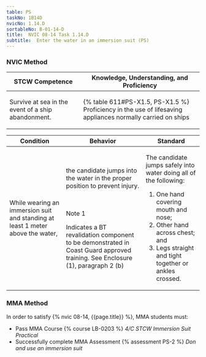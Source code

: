```yaml
---
table: PS
taskNo: 1B14D
nvicNo: 1.14.D 
sortableNo: B-01-14-D
title:  NVIC 08-14 Task 1.14.D 
subtitle:  Enter the water in an immersion suit (PS)
---
```






### NVIC Method

<a style="display:none;" onclick="togglevisibility('nvic_methods')" >Show NVIC method.</a>

<div id='nvic_methods' class='show'>

<table>
<thead>
<tr>
<th class='forty'> STCW Competence </th>
<th class='sixty'> Knowledge, Understanding, and Proficiency </th>
</tr>
</thead>

<tbody>
<tr><td markdown='1'>

Survive at sea in the event of a ship abandonment.

</td><td markdown='1'>

{% table 611#PS-X1.5, PS-X1.5 %} Proficiency in the use of lifesaving appliances normally carried on ships

</td></tr>


</tbody>
</table>


<table>
<thead>
<tr><th class='twenty'>  Condition </th><th class='twenty'> Behavior </th><th  class='sixty'>Standard </th></tr>
</thead>
<tbody >



<tr><td markdown='1'>

While wearing an immersion suit and standing at least 1 meter above the water,

</td><td markdown='1'>

the candidate jumps into the water in the proper position to prevent injury.

<br>

<div class="tooltip" markdown='1'>

Note 1

Indicates a BT revalidation component to be demonstrated in Coast Guard approved training. See Enclosure (1), paragraph 2 (b)

</div>


</td><td markdown='1'>

The candidate jumps safely into water doing all of the following: 

1. One hand covering mouth and nose; 
2. Other hand across chest; and 
3. Legs straight and tight together or ankles crossed.

</td></tr>
</tbody>
</table>
</div>


### MMA Method

In order to satisfy  {% nvic 08-14, {{page.title}}  %}, MMA students must:

* Pass MMA Course {% course LB-0203 %}  *4/C STCW Immersion Suit Practical*
* Successfully complete MMA Assessment {% assessment PS-2 %} *Don and use an immersion suit*